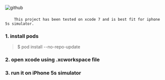![github](https://github.com/druidream/HelloWorld/blob/master/Songoroo-demo.gif?raw=true "")
### 
        This project has been tested on xcode 7 and is best fit for iphone 5s simulator.

### 1. install pods
>$ pod install --no-repo-update
### 2. open xcode using .xcworkspace file
### 3. run it on iPhone 5s simulator